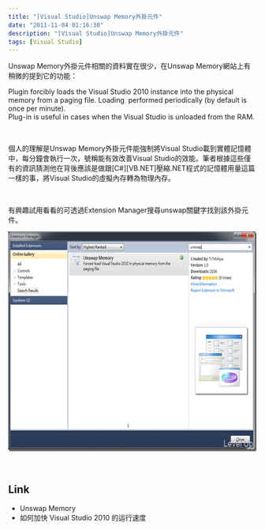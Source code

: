 ```yaml
---
title: "[Visual Studio]Unswap Memory外掛元件"
date: "2011-11-04 01:16:30"
description: "[Visual Studio]Unswap Memory外掛元件"
tags: [Visual Studio]
---
```


<p>
	Unswap Memory外掛元件相關的資料實在很少，在Unswap Memory網站上有稍微的提到它的功能：</p>
<p>
	Plugin forcibly loads the Visual Studio 2010 instance into the physical memory from a paging file. Loading  performed periodically (by default is once per minute).<br />
	Plug-in is useful in cases when the Visual Studio is unloaded from the RAM.</p>
<p>
	 </p>
<p>
	個人的理解是Unswap Memory外掛元件能強制將Visual Studio載到實體記憶體中，每分鐘會執行一次，號稱能有效改善Visual Studio的效能。筆者根據這些僅有的資訊猜測他在背後應該是做跟[C#][VB.NET]壓縮.NET程式的記憶體用量這篇一樣的事，將Visual Studio的虛擬內存轉為物理內存。</p>
<p>
	 </p>
<p>
	有興趣試用看看的可透過Extension Manager搜尋unswap關鍵字找到該外掛元件。</p>
<p>
	<img alt="image" border="0" height="446" src="\images\posts\51662\image_thumb.png" style="border-bottom: 0px; border-left: 0px; border-top: 0px; border-right: 0px" width="644" /></p>
<p>
	 </p>
<h2>
	Link</h2>
<ul>
	<li>
		Unswap Memory</li>
	<li>
		如何加快 Visual Studio 2010 的运行速度</li>
</ul>
